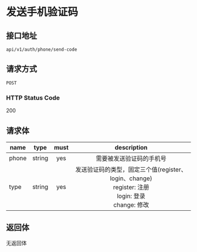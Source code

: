 # 发送手机验证码

## 接口地址

`api/v1/auth/phone/send-code`

## 请求方式

`POST`

### HTTP Status Code

200

## 请求体

| name     | type     | must     | description |
|----------|:--------:|:--------:|:--------:|
| phone    | string   | yes      | 需要被发送验证码的手机号 |
| type     | string   | yes      | 发送验证码的类型，固定三个值(register、login、change) <br /> register: 注册 <br /> login: 登录 <br /> change: 修改 |

## 返回体

无返回体
